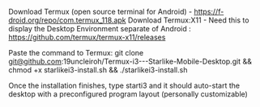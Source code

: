 Download Termux (open source terminal for Android) - https://f-droid.org/repo/com.termux_118.apk
Download Termux:X11 - Need this to display the Desktop Environment separate of Android : https://github.com/termux/termux-x11/releases

Paste the command to Termux: 
git clone git@github.com:19uncleiroh/Termux-i3---Starlike-Mobile-Desktop.git && chmod +x starlikei3-install.sh && ./starlikei3-install.sh

Once the installation finishes, type starti3 and it should auto-start the desktop with a preconfigured program layout (personally customizable)
